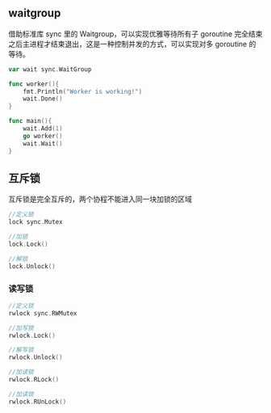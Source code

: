 ## waitgroup
借助标准库 sync 里的 Waitgroup，可以实现优雅等待所有子 goroutine 完全结束之后主进程才结束退出，这是一种控制并发的方式，可以实现对多 goroutine 的等待。

```go
var wait sync.WaitGroup

func worker(){
	fmt.Println("Worker is working!")
	wait.Done()
}

func main(){
	wait.Add(1)
	go worker()
	wait.Wait()
}
```

## 互斥锁
互斥锁是完全互斥的，两个协程不能进入同一块加锁的区域

```go
//定义锁
lock sync.Mutex

//加锁
lock.Lock()

//解锁
lock.Unlock()
```

### 读写锁
```go
//定义锁
rwlock sync.RWMutex

//加写锁
rwlock.Lock()

//解写锁
rwlock.Unlock()

//加读锁
rwlock.RLock()

//加读锁
rwlock.RUnLock()
```
